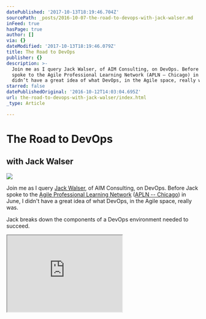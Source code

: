 ```yaml
---
datePublished: '2017-10-13T18:19:46.704Z'
sourcePath: _posts/2016-10-07-the-road-to-devops-with-jack-walser.md
inFeed: true
hasPage: true
author: []
via: {}
dateModified: '2017-10-13T18:19:46.079Z'
title: The Road to DevOps
publisher: {}
description: >-
  Join me as I query Jack Walser, of AIM Consulting, on DevOps. Before Jack
  spoke to the Agile Professional Learning Network (APLN – Chicago) in June, I
  didn’t have a great idea of what DevOps, in the Agile space, really was.
starred: false
datePublishedOriginal: '2016-10-12T14:03:04.695Z'
url: the-road-to-devops-with-jack-walser/index.html
_type: Article

---
```

# The Road to DevOps

## with Jack Walser
![](https://the-grid-user-content.s3-us-west-2.amazonaws.com/21fe74ce-14da-4448-a8ba-fb9b09eda718.jpg)

Join me as I query [Jack Walser][0], of AIM Consulting, on DevOps. Before Jack spoke to the [Agile Professional Learning Network][1] ([APLN -- Chicago][2]) in June, I didn't have a great idea of what DevOps, in the Agile space, really was.

Jack breaks down the components of a DevOps environment needed to succeed.

<iframe src="https://the-grid.github.io/ed-userhtml/?g=eJxlUMtuwzAM-xXDwI6psg3ttqLprwx-qI1QWQpsB1n29XPaW3ejSIGkdKJLdglNqSvjYL3miPloRAWtKTkMFmCsiffdxG7FvGPyZZVd0ASYPEbAiYpGBIrw_tUf9p8fMCJdxwpvfQ8LxTrCoaE6YkIo1Ul0OXaJhMDNtQX9VBBt-py8OGJYsdyVLXFTpoysLm5Q9NvF5khlmyJlDJVUwLtwW5ptY7vgwohQ84xgzaPKYFsXa-5lBvva9y_tuJCVmeQ6WFFrjGPW5TIzNwFRzIL-RvWZTfr7TOm_nfLEnE_wePP5D8vohWE" height="200" style=""></iframe>



[0]: https://www.linkedin.com/in/walser
[1]: http://www.meetup.com/APLN-Chicago/events/222502127/
[2]: http://www.aplnchicago.org/